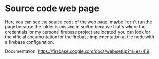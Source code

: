 # Source code web page
Here you can see the source code of the web page, maybe I can't run the page because the folder is missing in src/bd because that's where the credentials for my personal firebase project are located, you can look for the official documentation for the firebase implementation at the node with a firebase configuration.

Documentation: https://firebase.google.com/docs/web/setup?hl=es-419
